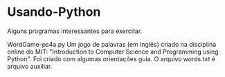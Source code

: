 # Usando-Python
Alguns programas interessantes para exercitar.

WordGame-ps4a.py
   Um jogo de palavras (em inglês) criado na disciplina online do MIT: "Introduction to Computer Science and Programming using Python". Foi criado com algumas orientações guia. O arquivo words.txt é arquivo auxiliar.
